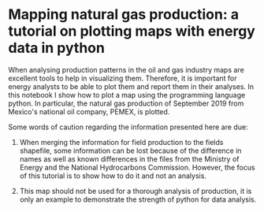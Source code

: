 # Mapping natural gas production: a tutorial on plotting maps with energy data in python

When analysing production patterns in the oil and gas industry maps are excellent tools to help in visualizing them. Therefore, it is important for energy analysts to be able to plot them and report them in their analyses. In this notebook I show how to plot a map using the programming language python. In particular, the natural gas production of September 2019 from Mexico's national oil company, PEMEX, is plotted.  

Some words of caution regarding the information presented here are due:

1. When merging the information for field production to the fields shapefile, some information can be lost because of the difference in names as well as known differences in the files from the Ministry of Energy and the National Hydrocarbons Commission. However, the focus of this tutorial is to show how to do it and not an analysis. 

2. This map should not be used for a thorough analysis of production, it is only an example to demonstrate the strength of python for data analysis.
